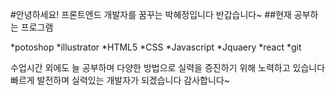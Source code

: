 #안녕하세요! 프론트엔드 개발자를 꿈꾸는 박혜정입니다 반갑습니다~
##현재 공부하는 프로그램

*potoshop
*illustrator
*HTML5
*CSS
*Javascript
*Jquaery
*react
*git

수업시간 외에도 늘 공부하며 다양한 방법으로 실력을 증진하기 위해 노력하고 있습니다 
빠르게 발전하며 실력있는 개발자가 되겠습니다 감사합니다~ 
